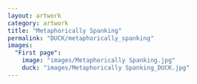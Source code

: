 ```yaml
---
layout: artwork
category: artwork
title: "Metaphorically Spanking"
permalink: "DUCK/metaphorically_spanking"
images:
  "First page":
    image: "images/Metaphorically Spanking.jpg"
    duck: "images/Metaphorically Spanking_DUCK.jpg"
---
```

